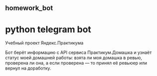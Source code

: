 ## homework_bot
# python telegram bot

Учебный проект Яндекс.Практикума 

Бот берёт информацию с API сервиса Практикум.Домашка и узнаёт статус моей домашней работы: взята ли моя домашка в ревью, проверена ли она, а если проверена — то принял её ревьюер или вернул на доработку.
